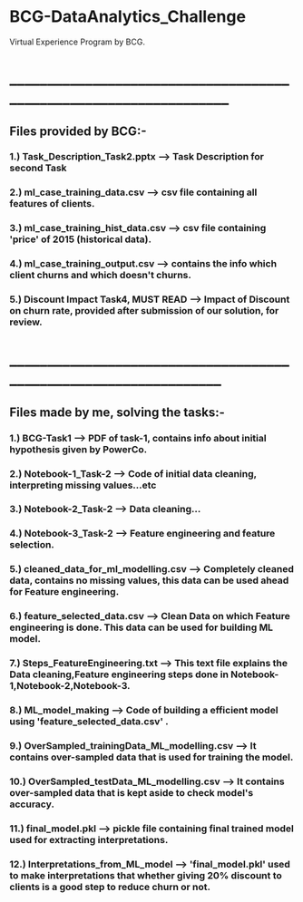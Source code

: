# BCG-DataAnalytics_Challenge
Virtual Experience Program by BCG.

# __________________________________________________________________
## Files provided by BCG:-
### 1.) Task_Description_Task2.pptx --> Task Description for second Task
### 2.) ml_case_training_data.csv  -->  csv file containing all features of clients.
### 3.) ml_case_training_hist_data.csv  -->  csv file containing 'price' of 2015 (historical data).
### 4.) ml_case_training_output.csv  -->  contains the info which client churns and which doesn't churns.
### 5.) Discount Impact Task4, MUST READ --> Impact of Discount on churn rate, provided after submission of our solution, for review.
# _________________________________________________________________

## Files made by me, solving the tasks:-
### 1.) BCG-Task1  -->  PDF of task-1, contains info about initial hypothesis given by PowerCo.
### 2.) Notebook-1_Task-2  -->  Code of initial data cleaning, interpreting missing values...etc
### 3.) Notebook-2_Task-2  -->  Data cleaning...
### 4.) Notebook-3_Task-2  -->  Feature engineering and feature selection.
### 5.) cleaned_data_for_ml_modelling.csv  -->  Completely cleaned data, contains no missing values, this data can be used ahead for Feature engineering.
### 6.) feature_selected_data.csv  -->  Clean Data on which Feature engineering is done. This data can be used for building ML model.
### 7.) Steps_FeatureEngineering.txt  -->  This text file explains the Data cleaning,Feature engineering steps done in Notebook-1,Notebook-2,Notebook-3.
### 8.) ML_model_making  -->  Code of building a efficient model using 'feature_selected_data.csv' .
### 9.) OverSampled_trainingData_ML_modelling.csv  -->  It contains over-sampled data that is used for training the model.
### 10.) OverSampled_testData_ML_modelling.csv  -->  It contains over-sampled data that is kept aside to check model's accuracy.
### 11.) final_model.pkl  -->  pickle file containing final trained model used for extracting interpretations.
### 12.) Interpretations_from_ML_model -->  'final_model.pkl' used to make interpretations that whether giving 20% discount to clients is a good step to reduce churn or not.

